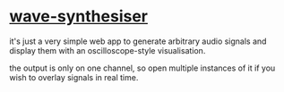
# [wave-synthesiser](https://skibz.github.io/wave-synthesiser)

it's just a very simple web app to generate arbitrary audio signals and display them with an oscilloscope-style visualisation.

the output is only on one channel, so open multiple instances of it if you wish to overlay signals in real time.
